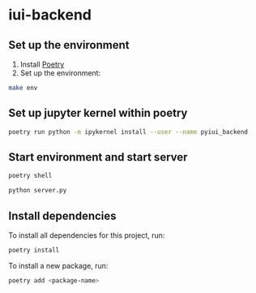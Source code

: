 # iui-backend

## Set up the environment
1. Install [Poetry](https://python-poetry.org/docs/#installation)
2. Set up the environment:
```bash
make env 
```

## Set up jupyter kernel within poetry
```bash
poetry run python -m ipykernel install --user --name pyiui_backend
```

## Start environment and start server
```bash
poetry shell
```
```bash
python server.py
```

## Install dependencies
To install all dependencies for this project, run:
```bash
poetry install
```

To install a new package, run:
```bash
poetry add <package-name>
```